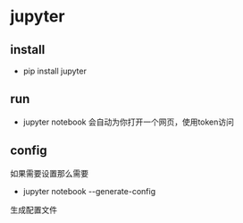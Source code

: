 # jupyter 
## install
 - pip install jupyter
## run
 - jupyter notebook
会自动为你打开一个网页，使用token访问
## config
如果需要设置那么需要 

 - jupyter notebook --generate-config

生成配置文件